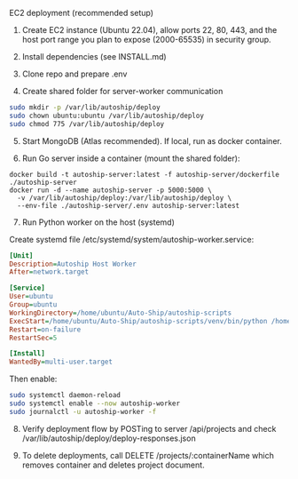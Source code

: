 EC2 deployment (recommended setup)

1. Create EC2 instance (Ubuntu 22.04), allow ports 22, 80, 443, and the host port range you plan to expose (2000-65535) in security group.

2. Install dependencies (see INSTALL.md)

3. Clone repo and prepare .env

4. Create shared folder for server-worker communication

```sh
sudo mkdir -p /var/lib/autoship/deploy
sudo chown ubuntu:ubuntu /var/lib/autoship/deploy
sudo chmod 775 /var/lib/autoship/deploy
```

5. Start MongoDB (Atlas recommended). If local, run as docker container.

6. Run Go server inside a container (mount the shared folder):

```shn# example using docker
docker build -t autoship-server:latest -f autoship-server/dockerfile ./autoship-server
docker run -d --name autoship-server -p 5000:5000 \
  -v /var/lib/autoship/deploy:/var/lib/autoship/deploy \
  --env-file ./autoship-server/.env autoship-server:latest
```

7. Run Python worker on the host (systemd)

Create systemd file /etc/systemd/system/autoship-worker.service:

````ini
[Unit]
Description=Autoship Host Worker
After=network.target

[Service]
User=ubuntu
Group=ubuntu
WorkingDirectory=/home/ubuntu/Auto-Ship/autoship-scripts
ExecStart=/home/ubuntu/Auto-Ship/autoship-scripts/venv/bin/python /home/ubuntu/Auto-Ship/autoship-scripts/main.py
Restart=on-failure
RestartSec=5

[Install]
WantedBy=multi-user.target
````

Then enable:

```sh
sudo systemctl daemon-reload
sudo systemctl enable --now autoship-worker
sudo journalctl -u autoship-worker -f
```

8. Verify deployment flow by POSTing to server /api/projects and check /var/lib/autoship/deploy/deploy-responses.json

9. To delete deployments, call DELETE /projects/:containerName which removes container and deletes project document.

